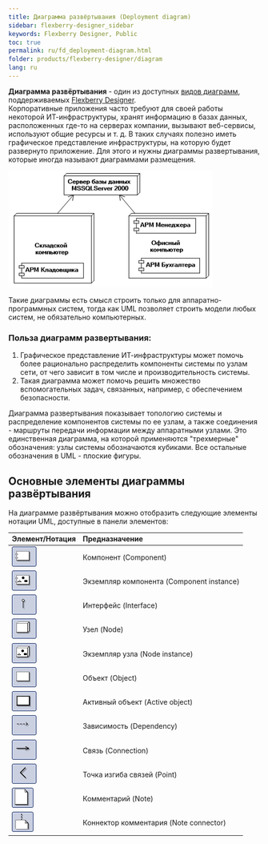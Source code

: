 ```yaml
---
title: Диаграмма развёртывания (Deployment diagram) 
sidebar: flexberry-designer_sidebar
keywords: Flexberry Designer, Public
toc: true
permalink: ru/fd_deployment-diagram.html
folder: products/flexberry-designer/diagram
lang: ru
---
```


**Диаграмма развёртывания** - один из доступных [видов диаграмм](fd_editing-diagram.html), поддерживаемых [Flexberry Designer](fd_flexberry-designer.html).  
Корпоративные приложения часто требуют для своей работы некоторой ИТ-инфраструктуры, хранят информацию в базах данных, расположенных где-то на серверах компании, вызывают веб-сервисы, используют общие ресурсы и т. д. В таких случаях полезно иметь графическое представление инфраструктуры, на которую будет развернуто приложение. Для этого и нужны диаграммы развертывания, которые иногда называют диаграммами размещения.

![](/images/pages/products/flexberry-designer/diagram/deployment-diagram.png)

Такие диаграммы есть смысл строить только для аппаратно-программных систем, тогда как UML позволяет строить модели любых систем, не обязательно компьютерных.

### Польза диаграмм развертывания:

1. Графическое представление ИТ-инфраструктуры может помочь более рационально распределить компоненты системы по узлам сети, от чего зависит в том числе и производительность системы.
2. Такая диаграмма может помочь решить множество вспомогательных задач, связанных, например, с обеспечением безопасности.

Диаграмма развертывания показывает топологию системы и распределение компонентов системы по ее узлам, а также соединения - маршруты передачи информации между аппаратными узлами. Это единственная диаграмма, на которой применяются "трехмерные" обозначения: узлы системы обозначаются кубиками. Все остальные обозначения в UML - плоские фигуры.

## Основные элементы диаграммы развёртывания

На диаграмме развёртывания можно отобразить следующие элементы нотации UML, доступные в панели элементов: 

Элемент/Нотация | Предназначение
:--------------------------------|:----------------------------------------------------------
![](/images/pages/products/flexberry-designer/diagram/component.jpg) | Компонент (Component)
![](/images/pages/products/flexberry-designer/diagram/componentinstance.jpg) | Экземпляр компонента (Component instance)
![](/images/pages/products/flexberry-designer/diagram/interface.jpg) | Интерфейс (Interface)
![](/images/pages/products/flexberry-designer/diagram/node.jpg) | Узел (Node)
![](/images/pages/products/flexberry-designer/diagram/nodeinstance.jpg) | Экземпляр узла (Node instance)
![](/images/pages/products/flexberry-designer/diagram/instance.jpg) | Объект (Object)
![](/images/pages/products/flexberry-designer/diagram/activeobject1.jpg)  | Активный объект (Active object)
![](/images/pages/products/flexberry-designer/diagram/dependency1.jpg) | Зависимость (Dependency)
![](/images/pages/products/flexberry-designer/diagram/Connection.jpg) | Связь (Connection)
![](/images/pages/products/flexberry-designer/diagram/corner.jpg) | Точка изгиба связей (Point)
![](/images/pages/products/flexberry-designer/diagram/note.jpg) | Комментарий (Note)
![](/images/pages/products/flexberry-designer/diagram/noteconn.jpg) | Коннектор комментария (Note connector)
